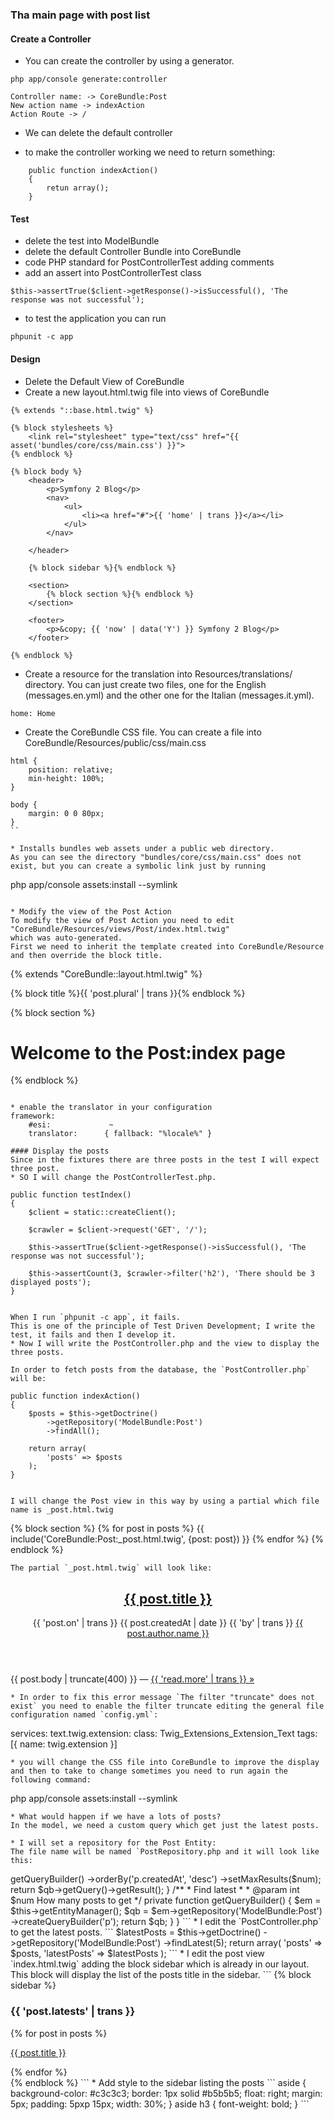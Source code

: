 ### Tha main page with post list

#### Create a Controller

* You can create the controller by using a generator.
```
php app/console generate:controller

Controller name: -> CoreBundle:Post
New action name -> indexAction
Action Route -> /
```

* We can delete the default controller

* to make the controller working we need to return something:
```
    public function indexAction()
    {
    	retun array();
    }
```

#### Test

* delete the test into ModelBundle
* delete the default Controller Bundle into CoreBundle
* code PHP standard for PostControllerTest adding comments
* add an assert into PostControllerTest class
```
$this->assertTrue($client->getResponse()->isSuccessful(), 'The response was not successful');
```

* to test the application you can run
```
phpunit -c app
```

#### Design

* Delete the Default View of CoreBundle
* Create a new layout.html.twig file into views of CoreBundle
```
{% extends "::base.html.twig" %}

{% block stylesheets %}
	<link rel="stylesheet" type="text/css" href="{{ asset('bundles/core/css/main.css') }}">
{% endblock %}

{% block body %}
	<header>
		<p>Symfony 2 Blog</p>
		<nav>
			<ul>
				<li><a href="#">{{ 'home' | trans }}</a></li>
			</ul>
		</nav>

	</header>

	{% block sidebar %}{% endblock %}

	<section>
		{% block section %}{% endblock %}
	</section>

	<footer>
		<p>&copy; {{ 'now' | data('Y') }} Symfony 2 Blog</p>
	</footer>

{% endblock %}
```

* Create a resource for the translation into Resources/translations/ directory.
You can just create two files, one for the English (messages.en.yml) and the other one for the Italian (messages.it.yml). 
```
home: Home
```

* Create the CoreBundle CSS file.
You can create a file into CoreBundle/Resources/public/css/main.css
```
html {
	position: relative;
	min-height: 100%;
}

body {
	margin: 0 0 80px;
}
``

* Installs bundles web assets under a public web directory.
As you can see the directory "bundles/core/css/main.css" does not exist, but you can create a symbolic link just by running 
```
php app/console assets:install --symlink
```

* Modify the view of the Post Action
To modify the view of Post Action you need to edit "CoreBundle/Resources/views/Post/index.html.twig"
which was auto-generated.
First we need to inherit the template created into CoreBundle/Resource and then override the block title.
```
{% extends "CoreBundle::layout.html.twig" %}

{% block title %}{{ 'post.plural' | trans }}{% endblock %}

{% block section %}
<h1>Welcome to the Post:index page</h1>
{% endblock %}

```

* enable the translator in your configuration
framework:
    #esi:             ~
    translator:      { fallback: "%locale%" }

#### Display the posts
Since in the fixtures there are three posts in the test I will expect three post.
* SO I will change the PostControllerTest.php.
```
    public function testIndex()
    {
        $client = static::createClient();

        $crawler = $client->request('GET', '/');

        $this->assertTrue($client->getResponse()->isSuccessful(), 'The response was not successful');

        $this->assertCount(3, $crawler->filter('h2'), 'There should be 3 displayed posts');
    }
```

When I run `phpunit -c app`, it fails.
This is one of the principle of Test Driven Development; I write the test, it fails and then I develop it.
* Now I will write the PostController.php and the view to display the three posts.

In order to fetch posts from the database, the `PostController.php` will be:
```
    public function indexAction()
    {
        $posts = $this->getDoctrine()
            ->getRepository('ModelBundle:Post')
            ->findAll();

    	return array(
            'posts' => $posts
        );
    }
```

I will change the Post view in this way by using a partial which file name is _post.html.twig
```
{% block section %}
	{% for post in posts %}
		{{ include('CoreBundle:Post:_post.html.twig', {post: post}) }}
	{% endfor %}
{% endblock %}
```
The partial `_post.html.twig` will look like:
```
<article>
	<header>
		<h2><a href="#">{{ post.title }}</a></h2>
		<p>
			{{ 'post.on' | trans }} <time datetime="{{ post.createdAt | date('c') }}">{{ post.createdAt | date }}</time>
			{{ 'by' | trans }} <a href="#">{{ post.author.name }}</a>
		</p>
	</header>
	<p>
		{{ post.body | truncate(400) }} &#8212; <a href="#">{{ 'read.more' | trans }} &raquo;</a>
	</p>
</article>

```
* In order to fix this error message `The filter "truncate" does not exist` you need to enable the filter truncate editing the general file configuration named `config.yml`:
```
services:
    text.twig.extension:
         class: Twig_Extensions_Extension_Text
         tags: [{ name: twig.extension }]
```
* you will change the CSS file into CoreBundle to improve the display and then to take to change sometimes you need to run again the following command:
```
php app/console assets:install --symlink
```
* What would happen if we have a lots of posts? 
In the model, we need a custom query which get just the latest posts.

* I will set a repository for the Post Entity:
The file name will be named `PostRepository.php and it will look like this:
```
<?php

namespace Blog\ModelBundle\Repository;

use Doctrine\ORM\EntityRepository;

/**
 * Class PostRepository
 */
class PostRepository extends EntityRepository
{
	/**
	 * Find latest
	 *
	 * @param int $num How many posts to get
	 *
	 * @return array
	 */
	public function findLatest($num)
	{
		$qb = $this->getQueryBuilder()
			->orderBy('p.createdAt', 'desc')
			->setMaxResults($num);

		return $qb->getQuery()->getResult();
	}

	/**
	 * Find latest
	 *
	 * @param int $num How many posts to get
	 */
	private function getQueryBuilder()
	{
		$em = $this->getEntityManager();

		$qb = $em->getRepository('ModelBundle:Post')
			->createQueryBuilder('p');

		return $qb;
	}
}
```
* I edit the `PostController.php` to get the latest posts.
```
        $latestPosts = $this->getDoctrine()
            ->getRepository('ModelBundle:Post')
            ->findLatest(5);

    	return array(
            'posts'       => $posts,
            'latestPosts' => $latestPosts
        );
```

* I edit the post view `index.html.twig` adding the block sidebar which is already in our layout.
This block will display the list of the posts title in the sidebar.
```
{% block sidebar %}
	<aside>
		<h3>{{ 'post.latests' | trans }}</h3>

		{% for post in posts %}
			<p><a href="#">{{ post.title }}</a></p>
		{% endfor %}
	</aside>
{% endblock %}
```

* Add style to the sidebar listing the posts
```
aside {
	background-color: #c3c3c3;
	border: 1px solid #b5b5b5;
	float: right;
	margin: 5px;
	padding: 5pxp 15px;
	width: 30%;
}

aside h3 {
	font-weight: bold;
}

```



